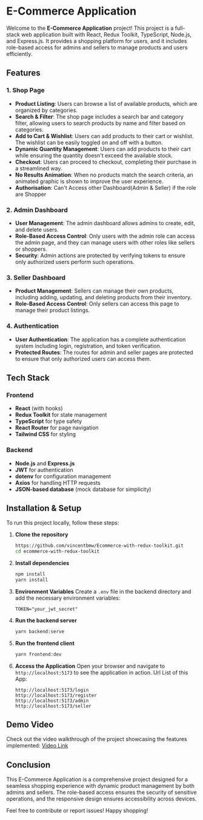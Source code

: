 # E-Commerce Application

Welcome to the **E-Commerce Application** project! This project is a full-stack web application built with React, Redux Toolkit, TypeScript, Node.js, and Express.js. It provides a shopping platform for users, and it includes role-based access for admins and sellers to manage products and users efficiently.

## Features

### 1. Shop Page
- **Product Listing**: Users can browse a list of available products, which are organized by categories.
- **Search & Filter**: The shop page includes a search bar and category filter, allowing users to search products by name and filter based on categories.
- **Add to Cart & Wishlist**: Users can add products to their cart or wishlist. The wishlist can be easily toggled on and off with a button.
- **Dynamic Quantity Management**: Users can add products to their cart while ensuring the quantity doesn't exceed the available stock.
- **Checkout**: Users can proceed to checkout, completing their purchase in a streamlined way.
- **No Results Animation**: When no products match the search criteria, an animated graphic is shown to improve the user experience.
- **Authorisation**: Can't Access other Dashboard(Admin & Seller) if the role are Shopper

### 2. Admin Dashboard
- **User Management**: The admin dashboard allows admins to create, edit, and delete users.
- **Role-Based Access Control**: Only users with the admin role can access the admin page, and they can manage users with other roles like sellers or shoppers.
- **Security**: Admin actions are protected by verifying tokens to ensure only authorized users perform such operations.

### 3. Seller Dashboard
- **Product Management**: Sellers can manage their own products, including adding, updating, and deleting products from their inventory.
- **Role-Based Access Control**: Only sellers can access this page to manage their product listings.

### 4. Authentication
- **User Authentication**: The application has a complete authentication system including login, registration, and token verification.
- **Protected Routes**: The routes for admin and seller pages are protected to ensure that only authorized users can access them.

## Tech Stack

### Frontend
- **React** (with hooks)
- **Redux Toolkit** for state management
- **TypeScript** for type safety
- **React Router** for page navigation
- **Tailwind CSS** for styling

### Backend
- **Node.js** and **Express.js**
- **JWT** for authentication
- **dotenv** for configuration management
- **Axios** for handling HTTP requests
- **JSON-based database** (mock database for simplicity)

## Installation & Setup

To run this project locally, follow these steps:

1. **Clone the repository**
   ```sh
   https://github.com/vincentbmw/Ecommerce-with-redux-toolkit.git
   cd ecommerce-with-redux-toolkit
   ```

2. **Install dependencies**
   ```sh
   npm install
   yarn install
   ```

3. **Environment Variables**
   Create a `.env` file in the backend directory and add the necessary environment variables:
   ```env
   TOKEN="your_jwt_secret"
   ```

4. **Run the backend server**
   ```sh
   yarn backend:serve
   ```

5. **Run the frontend client**
   ```sh
   yarn frontend:dev
   ```

6. **Access the Application**
   Open your browser and navigate to `http://localhost:5173` to see the application in action.
   Url List of this App:
   ```
   http://localhost:5173/login
   http://localhost:5173/register
   http://localhost:5173/admin
   http://localhost:5173/seller
   ```

## Demo Video

Check out the video walkthrough of the project showcasing the features implemented:
[Video Link](https://drive.google.com/file/d/1LYf29yEg6zI1kVN4-TA5pTFO6mup8EIF/view?usp=sharing)

## Conclusion
This E-Commerce Application is a comprehensive project designed for a seamless shopping experience with dynamic product management by both admins and sellers. The role-based access ensures the security of sensitive operations, and the responsive design ensures accessibility across devices.

Feel free to contribute or report issues! Happy shopping!

